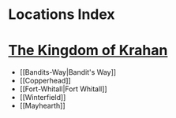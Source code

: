 # Locations Index
# [The Kingdom of Krahan](The-Kingdom-of-Krahan.md)
- [[Bandits-Way|Bandit's Way]]
- [[Copperhead]]
- [[Fort-Whitall|Fort Whitall]]
- [[Winterfield]]
- [[Mayhearth]]


